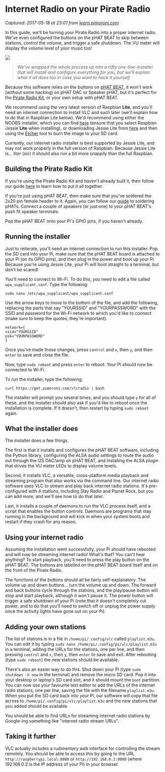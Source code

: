 # Internet Radio on your Pirate Radio

_Captured: 2017-05-18 at 23:01 from [learn.pimoroni.com](https://learn.pimoroni.com/tutorial/sandyj/internet-radio-on-your-pirate-radio)_

In this guide, we'll be turning your Pirate Radio into a proper internet radio. We've even configured the buttons on the pHAT BEAT to skip between stations, control the volume, and trigger a safe shutdown. The VU meter will display the volume level of your music too!

![](https://learn.pimoroni.com/static/repos/learn/sandyj/internet-radio-on-your-pirate-radio-large.jpg)

> _We've wrapped the whole process up into a nifty one-line-installer that will install and configure everything for you, but we'll explain what it all does too in case you want to hack it yourself._

Because this software relies on the buttons on [pHAT BEAT](https://shop.pimoroni.com/products/phat-beat), it won't work (without some hacking) on pHAT DAC or Speaker pHAT, but it's perfect for the [Pirate Radio Kit](https://shop.pimoroni.com/products/pirate-radio-pi-zero-w-project-kit), or your own setup with pHAT BEAT.

We recommend using the very latest version of Raspbian **Lite**, and you'll need an internet connection to install VLC and such later (we'll explain how to do that in Raspbian Lite below). We'd recommend using either the NOOBS installer, which you can find [here](https://www.raspberrypi.org/downloads/noobs/) (ensure that you select Raspbian Jessie **Lite** when installing), or downloading Jessie Lite from [here](https://www.raspberrypi.org/downloads/raspbian/) and then using the [Etcher](https://etcher.io/) tool to burn the image to your SD card.

Currently, our internet radio installer is best supported by Jessie Lite, and may not work properly in the full version of Raspbian. Because Jessie Lite is... liter (_sic_) it should also run a bit more snappily than the full Raspbian.

## Building the Pirate Radio Kit

If you're using the Pirate Radio Kit and haven't already built it, then follow our guide [here](https://learn.pimoroni.com/tutorial/sandyj/assembling-pirate-radio) to learn how to put it all together.

If you're just using pHAT BEAT, then make sure that you've soldered the 2x20 pin female header to it. Again, you can follow our [guide](https://learn.pimoroni.com/tutorial/sandyj/soldering-phats) to soldering pHATs. Connect a couple of speakers (or just one) to your pHAT BEAT's push fit speaker terminals.

Pop the pHAT BEAT onto your Pi's GPIO pins, if you haven't already.

## Running the installer

Just to reiterate, you'll need an internet connection to run this installer. Pop the SD card into your Pi, make sure that the pHAT BEAT board is attached to your Pi (on its GPIO pins), and then plug in the power and boot up your Pi. Because you're using Jessie Lite, your Pi will boot straight to a terminal, but don't be scared!

You'll need to connect to Wi-Fi. To do this, you need to edit a file called `wpa_supplicant.conf`. Type the following:
    
    
    sudo nano /etc/wpa_supplicant/wpa_supplicant.conf
    

Use the arrow keys to move to the bottom of the file, and add the following, replacing the parts that say "YOURSSID" and "YOURPASSWORD" with the SSID and password for the Wi-Fi network to which you'd like to connect (make sure to keep the quotes; they're important).
    
    
    network={
    ssid="YOURSSID"
    psk="YOURPASSWORD"
    }
    

Once you've made those changes, press `control` and `x`, then `y`, and then `enter` to save and close the file.

Now, type `sudo reboot` and press `enter` to reboot. Your Pi should now be connected to Wi-Fi.

To run the installer, type the following:
    
    
    curl https://get.pimoroni.com/vlcradio | bash
    

The installer will prompt you several times, and you should type `y` for all of these, and the installer should also ask if you'd like to reboot once the installation is complete. If it doesn't, then restart by typing `sudo reboot` again.

## What the installer does

The installer does a few things.

The first is that it installs and configures the pHAT BEAT software, including the Python library, configuring the ALSA audio settings to route the audio out through the I2S DAC/amp on pHAT BEAT, and installing the ALSA plugin that drives the VU meter LEDs to display volume levels.

Second, it installs VLC, a versatile, cross-platform media playback and streaming program that also works via the command line. Our internet radio software uses VLC to stream and play back internet radio stations. It's pre-configured with 4 stations, including Slay Radio and Planet Rock, but you can add more, and we'll see how to do that later.

Last, it installs a couple of daemons to run the VLC process itself, and a script that enables the button controls. Daemons are programs that stay running in the background and will kick in when your system boots and restart if they crash for any reason.

## Using your internet radio

Assuming the installation went successfully, your Pi should have rebooted and will now be streaming internet radio! What's that? You can't hear anything? To start playback, you'll need to press the play button on the pHAT BEAT. The buttons are labelled on the pHAT BEAT board itself and on the front of the Pirate Radio.

The functions of the buttons should all be fairly self-explanatory. The volume up and down buttons... turn the volume up and down. The forward and back buttons cycle through the stations, and the play/pause button will stop and start playback, although it won't pause it. The power button will trigger a safe shutdown of your Pi (note that it doesn't completely cut power, and to do that you'll need to switch off or unplug the power supply once the activity lights have gone out on your Pi).

## Adding your own stations

The list of stations is in a file in `/home/pi/.config/vlc` called `playlist.m3u`. You can edit it by typing `sudo nano /home/pi/.config/pi/vlc/playlist.m3u` in a terminal, adding the URLs for the stations, one per line, and then pressing `control` and `x`, then `y`, then `enter` to save and exit. After rebooting (type `sudo reboot`) the new stations should be available.

There's also an easier way to do this. Shut down your Pi (type `sudo shutdown -h now` in the terminal) and remove the micro SD card. Pop it into your desktop or laptop's SD card slot, and it should mount the `boot` partition. You can now use your favourite text editor to add the URLs of the internet radio stations, one per line, saving the file with the filename `playlist.m3u`. When you put the SD card back into your Pi, our software will copy that file across to `/home/pi/.config/pi/vlc/playlist.m3u` and the new stations that you added should be available.

You should be able to find URLs for streaming internet radio stations by Google-ing something like "internet radio stream URLs".

## Taking it further

VLC actually includes a rudimentary web interface for controlling the stream remotely. You should be able to access this by going to the URL `http://raspberrypi.local:8080` or `http://192.168.0.2:8080` (where 192.168.0.2 is the IP address of your Pi) in your browser.
